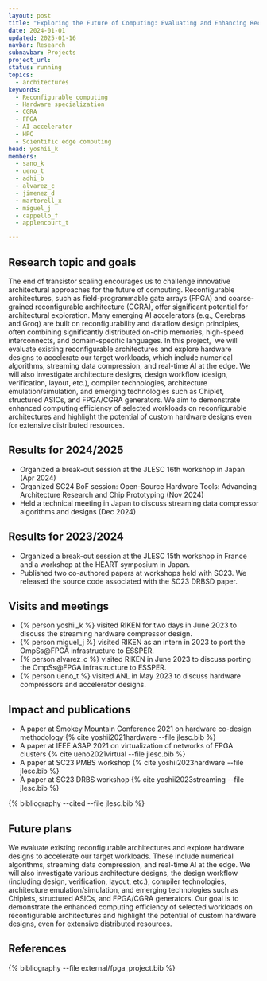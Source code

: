 ```yaml
---
layout: post
title: "Exploring the Future of Computing: Evaluating and Enhancing Reconfigurable Architectures for HPC, AI, and Edge Computing"
date: 2024-01-01
updated: 2025-01-16
navbar: Research
subnavbar: Projects
project_url: 
status: running
topics: 
  - architectures
keywords: 
  - Reconfigurable computing
  - Hardware specialization
  - CGRA
  - FPGA
  - AI accelerator
  - HPC
  - Scientific edge computing
head: yoshii_k
members: 
  - sano_k
  - ueno_t
  - adhi_b
  - alvarez_c
  - jimenez_d
  - martorell_x
  - miguel_j
  - cappello_f
  - applencourt_t

---
```


## Research topic and goals

The end of transistor scaling encourages us to challenge innovative architectural approaches for the future of computing. Reconfigurable architectures, such as field-programmable gate arrays (FPGA) and coarse-grained reconfigurable architecture (CGRA), offer significant potential for architectural exploration. Many emerging AI accelerators (e.g., Cerebras and Groq) are built on reconfigurability and dataflow design principles, often combining significantly distributed on-chip memories, high-speed interconnects, and domain-specific languages. In this project,  we will evaluate existing reconfigurable architectures and explore hardware designs to accelerate our target workloads, which include numerical algorithms, streaming data compression, and real-time AI at the edge. We will also investigate architecture designs, design workflow (design, verification, layout, etc.), compiler technologies, architecture emulation/simulation, and emerging technologies such as Chiplet, structured ASICs, and FPGA/CGRA generators. We aim to demonstrate enhanced computing efficiency of selected workloads on reconfigurable architectures and highlight the potential of custom hardware designs even for extensive distributed resources.

## Results for 2024/2025

* Organized a break-out session at the JLESC 16th workshop in Japan (Apr 2024)
* Organized SC24 BoF session: Open-Source Hardware Tools: Advancing Architecture Research and Chip Prototyping (Nov 2024)
* Held a technical meeting in Japan to discuss streaming data compressor algorithms and designs (Dec 2024)

## Results for 2023/2024

* Organized a break-out session at the JLESC 15th workshop in France and a workshop at the HEART symposium in Japan.
* Published two co-authored papers at workshops held with SC23. We released the source code associated with the SC23 DRBSD paper.

## Visits and meetings

* {% person yoshii_k %} visited RIKEN for two days in June 2023 to discuss the streaming hardware compressor design.
* {% person miguel_j %} visited RIKEN as an intern in 2023 to port the OmpSs@FPGA infrastructure to ESSPER.
* {% person alvarez_c %} visited RIKEN in June 2023 to discuss porting the OmpSs@FPGA infrastructure to ESSPER.
* {% person ueno_t %} visited ANL in May 2023 to discuss hardware compressors and accelerator designs.


## Impact and publications

* A paper at Smokey Mountain Conference 2021 on hardware co-design methodology {% cite yoshii2021hardware --file jlesc.bib %}
* A paper at IEEE ASAP 2021 on virtualization of networks of FPGA clusters {% cite ueno2021virtual --file jlesc.bib %}
* A paper at SC23 PMBS workshop {% cite yoshii2023hardware --file jlesc.bib %}
* A paper at SC23 DRBS workshop {% cite yoshii2023streaming --file jlesc.bib %}

{% bibliography --cited --file jlesc.bib %}

## Future plans

We evaluate existing reconfigurable architectures and explore hardware designs to accelerate our target workloads. These include numerical algorithms, streaming data compression, and real-time AI at the edge. We will also investigate various architecture designs, the design workflow (including design, verification, layout, etc.), compiler technologies, architecture emulation/simulation, and emerging technologies such as Chiplets, structured ASICs, and FPGA/CGRA generators. Our goal is to demonstrate the enhanced computing efficiency of selected workloads on reconfigurable architectures and highlight the potential of custom hardware designs, even for extensive distributed resources.

## References

{% bibliography --file external/fpga_project.bib %}

